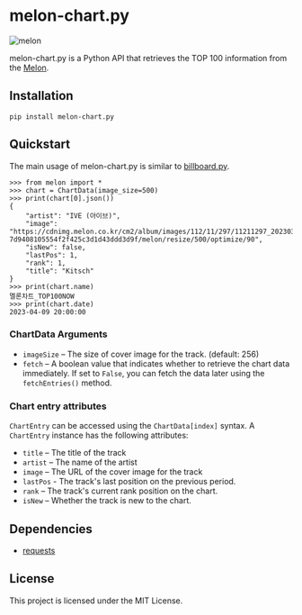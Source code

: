 # melon-chart.py
![melon](./image.png)

melon-chart.py is a Python API that retrieves the TOP 100 information from the [Melon](https://www.melon.com/index.htm).

## Installation
```commandline
pip install melon-chart.py
```

## Quickstart
The main usage of melon-chart.py is similar to [billboard.py](https://github.com/guoguo12/billboard-charts).
```commandline
>>> from melon import *
>>> chart = ChartData(image_size=500)
>>> print(chart[0].json())
{
    "artist": "IVE (아이브)",
    "image": "https://cdnimg.melon.co.kr/cm2/album/images/112/11/297/11211297_20230327114349_500.jpg?7d9408105554f2f425c3d1d43ddd3d9f/melon/resize/500/optimize/90",
    "isNew": false,
    "lastPos": 1,
    "rank": 1,
    "title": "Kitsch"
}
>>> print(chart.name)
멜론차트_TOP100NOW
>>> print(chart.date)
2023-04-09 20:00:00
```

### ChartData Arguments
- `imageSize` – The size of cover image for the track. (default: 256)
- `fetch` – A boolean value that indicates whether to retrieve the chart data immediately. If set to `False`, you can fetch the data later using the `fetchEntries()` method.

### Chart entry attributes
`ChartEntry` can be accessed using the `ChartData[index]` syntax. A `ChartEntry` instance has the following attributes:
- `title` – The title of the track
- `artist` – The name of the artist
- `image` – The URL of the cover image for the track
- `lastPos` - The track's last position on the previous period.
- `rank` – The track's current rank position on the chart.
- `isNew` – Whether the track is new to the chart.

## Dependencies
- [requests](https://requests.readthedocs.io/en/latest/)

## License
This project is licensed under the MIT License.